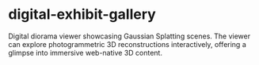 # digital-exhibit-gallery
Digital diorama viewer showcasing Gaussian Splatting scenes. The viewer can explore photogrammetric 3D reconstructions interactively, offering a glimpse into immersive web-native 3D content.

